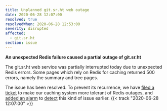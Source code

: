 ```yaml
---
title: Unplanned git.sr.ht web outage
date: 2020-06-28 12:07:00
resolved: true
resolvedWhen: 2020-06-28 12:53:00
severity: disrupted
affected:
  - git.sr.ht
section: issue
---
```


**An unexpected Redis failure caused a partial outage of git.sr.ht**

The git.sr.ht web service was partially interrupted today due to unexpected
Redis errors. Some pages which rely on Redis for caching returned 500 errors,
namely the summary and tree pages.

The issue has been resolved. To prevent its recurrence, we have [filed a
ticket](https://todo.sr.ht/~sircmpwn/sr.ht/251) to make our caching system more
tolerant of Redis outages, and
[added an alarm](https://lists.sr.ht/~sircmpwn/sr.ht-dev/patches/11360) to
[detect](https://metrics.sr.ht/graph?g0.range_input=6h&g0.end_input=2020-06-28%2015%3A25&g0.expr=rate(http_requests_total%7Bstatus%3D%22500%22%7D%5B10m%5D)%20%3E%205%2F60&g0.tab=0)
this kind of issue earlier.
{{< track "2020-06-28 12:07:00" >}}
